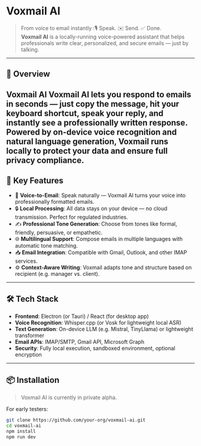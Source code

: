# Voxmail AI

> From voice to email instantly :🎙️ Speak. ✉️ Send. ✅ Done.  
**Voxmail AI** is a locally-running voice-powered assistant that helps professionals write clear, personalized, and secure emails — just by talking.

---

## 🚀 Overview

**Voxmail AI** Voxmail AI lets you respond to emails in seconds — just copy the message, hit your keyboard shortcut, speak your reply, and instantly see a professionally written response. Powered by on-device voice recognition and natural language generation, Voxmail runs locally to protect your data and ensure full privacy compliance.
---

## 🧠 Key Features

- 🎤 **Voice-to-Email**: Speak naturally — Voxmail AI turns your voice into professionally formatted emails.
- 🔒 **Local Processing**: All data stays on your device — no cloud transmission. Perfect for regulated industries.
- ✍️ **Professional Tone Generation**: Choose from tones like formal, friendly, persuasive, or empathetic.
- 🌐 **Multilingual Support**: Compose emails in multiple languages with automatic tone matching.
- 📥 **Email Integration**: Compatible with Gmail, Outlook, and other IMAP services.
- ⚙️ **Context-Aware Writing**: Voxmail adapts tone and structure based on recipient (e.g. manager vs. client).

---

## 🛠️ Tech Stack

- **Frontend**: Electron (or Tauri) / React (for desktop app)
- **Voice Recognition**: Whisper.cpp (or Vosk for lightweight local ASR)
- **Text Generation**: On-device LLM (e.g. Mistral, TinyLlama) or lightweight transformer
- **Email APIs**: IMAP/SMTP, Gmail API, Microsoft Graph
- **Security**: Fully local execution, sandboxed environment, optional encryption

---

## 📦 Installation

> Voxmail AI is currently in private alpha.

For early testers:

```bash
git clone https://github.com/your-org/voxmail-ai.git
cd voxmail-ai
npm install
npm run dev
